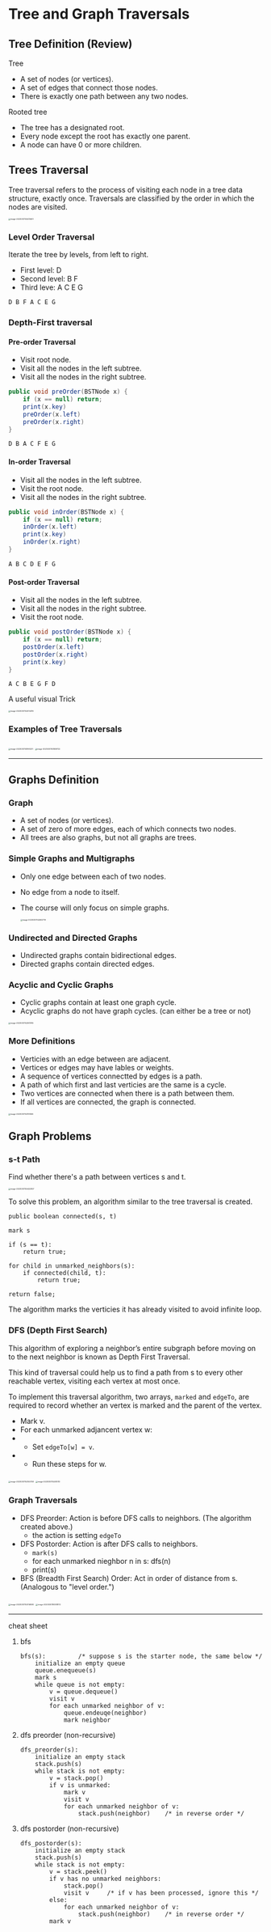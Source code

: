 # Tree and Graph Traversals

## Tree Definition (Review)

Tree
* A set of nodes (or vertices).
* A set of edges that connect those nodes.
* There is exactly one path between any two nodes.

Rooted tree
* The tree has a designated root.
* Every node except the root has exactly one parent.
* A node can have 0 or more children.

## Trees Traversal

Tree traversal refers to the process of visiting each node in a tree data structure, exactly once. Traversals are classified by the order in which the nodes are visited.

<!-- ![Example Tree](https://joshhug.gitbooks.io/hug61b/content/assets/Screen%20Shot%202019-03-17%20at%203.53.23%20PM.png) -->

<img src="./Tree Traversals and Graph.assets/image-20230301140415601.png" alt="image-20230301140415601" style="zoom:25%;" />

### Level Order Traversal

Iterate the tree by levels, from left to right.
* First level: D
* Second level: B F
* Third leve: A C E G

```
D B F A C E G
```

### Depth-First traversal

#### Pre-order Traversal

* Visit root node.
* Visit all the nodes in the left subtree.
* Visit all the nodes in the right subtree.

```java
public void preOrder(BSTNode x) {
    if (x == null) return;
    print(x.key)
    preOrder(x.left)
    preOrder(x.right)
}
```

```
D B A C F E G
```

#### In-order Traversal

* Visit all the nodes in the left subtree.
* Visit the root node.
* Visit all the nodes in the right subtree.

```java
public void inOrder(BSTNode x) {
    if (x == null) return;    
    inOrder(x.left)
    print(x.key)
    inOrder(x.right)
}
```

```
A B C D E F G
```

#### Post-order Traversal

* Visit all the nodes in the left subtree.
* Visit all the nodes in the right subtree.
* Visit the root node.

```java
public void postOrder(BSTNode x) {
    if (x == null) return;    
    postOrder(x.left)
    postOrder(x.right)
    print(x.key)   
}
```

```
A C B E G F D
```

A useful visual Trick

<img src="./Tree Traversals and Graph.assets/image-20230301142014316.png" alt="image-20230301142014316" style="zoom:25%;" />

### Examples of Tree Traversals

<img src="./Tree Traversals and Graph.assets/image-20230301141951231.png" alt="image-20230301141951231" style="zoom:25%;" />

<img src="./Tree Traversals and Graph.assets/image-20230301141839722.png" alt="image-20230301141839722" style="zoom:25%;" />

---

## Graphs Definition

### Graph
* A set of nodes (or vertices).
* A set of zero of more edges, each of which connects two nodes.
* All trees are also graphs, but not all graphs are trees.

### Simple Graphs and Multigraphs
* Only one edge between each of two nodes.
* No edge from a node to itself.
* The course will only focus on simple graphs.

    <img src="./Tree Traversals and Graph.assets/image-20230301142602719.png" alt="image-20230301142602719" style="zoom:25%;" />

### Undirected and Directed Graphs
* Undirected graphs contain bidirectional edges.
* Directed graphs contain directed edges.

### Acyclic and Cyclic Graphs
* Cyclic graphs contain at least one graph cycle.
* Acyclic graphs do not have graph cycles. (can either be a tree or not)

<img src="./Tree Traversals and Graph.assets/image-20230301142931914.png" alt="image-20230301142931914" style="zoom:25%;" />

### More Definitions
* Verticies with an edge between are adjacent.
* Vertices or edges may have lables or weights.
* A sequence of vertices connectted by edges is a path.
* A path of which first and last verticies are the same is a cycle.
* Two vertices are connected when there is a path between them.
* If all vertices are connected, the graph is connected.

<img src="./Tree Traversals and Graph.assets/image-20230301143151565.png" alt="image-20230301143151565" style="zoom:25%;" />

## Graph Problems

### s-t Path

Find whether there's a path between vertices s and t.

<img src="./Tree Traversals and Graph.assets/image-20230301150422807.png" alt="image-20230301150422807" style="zoom:25%;" />

To solve this problem, an algorithm similar to the tree traversal is created. 

```pseudocode
public boolean connected(s, t)

mark s

if (s == t):
    return true;

for child in unmarked_neighbors(s):
    if connected(child, t):
        return true;

return false;
```

The algorithm marks the verticies it has already visited to avoid infinite loop.

### DFS (Depth First Search)

This algorithm of exploring a neighbor’s entire subgraph before moving on to the next neighbor is known as Depth First Traversal.

This kind of traversal could help us to find a path from s to every other reachable vertex, visiting each vertex at most once.

To implement this traversal algorithm, two arrays, `marked` and `edgeTo`, are required to record whether an vertex is marked and the parent of the vertex. 

* Mark v.
* For each unmarked adjancent vertex w:
* * Set `edgeTo[w] = v`.
* * Run these steps for w.

<img src="./Tree Traversals and Graph.assets/image-20230301152140758.png" alt="image-20230301152140758" style="zoom:25%;" />

<img src="./Tree Traversals and Graph.assets/image-20230301152415113.png" alt="image-20230301152415113" style="zoom:25%;" />

### Graph Traversals

* DFS Preorder: Action is before DFS calls to neighbors. (The algorithm created above.)
    - the action is setting `edgeTo`
* DFS Postorder: Action is after DFS calls to neighbors.
    * `mark(s)`
    * for each unmarked nieghbor n in s: dfs(n)
    * print(s)
* BFS (Breadth First Search) Order: Act in order of distance from s. (Analogous to "level order.")

<img src="./Tree Traversals and Graph.assets/image-20230301153746590.png" alt="image-20230301153746590" style="zoom:25%;" />

<img src="./Tree Traversals and Graph.assets/image-20230301193518172.png" alt="image-20230301193518172" style="zoom:25%;" />

---

cheat sheet

1. bfs

    ```pseudocode
    bfs(s):			/* suppose s is the starter node, the same below */
    	initialize an empty queue
    	queue.enequeue(s)
    	mark s
    	while queue is not empty:
            v = queue.dequeue()
    		visit v
    		for each unmarked neighbor of v:
    			queue.endeuqe(neighbor)
    			mark neighbor
    ```

2. dfs preorder (non-recursive)
    ```pseudocode
    dfs_preorder(s):
    	initialize an empty stack
    	stack.push(s)
    	while stack is not empty:
            v = stack.pop()
            if v is unmarked:
                mark v
                visit v
                for each unmarked neighbor of v:
                    stack.push(neighbor)	/* in reverse order */
    ```

3. dfs postorder (non-recursive)

    ```pseudocode
    dfs_postorder(s):
    	initialize an empty stack
    	stack.push(s)
    	while stack is not empty:
    		v = stack.peek()
    		if v has no unmarked neighbors:
    			stack.pop()
    			visit v		/* if v has been processed, ignore this */
            else:
            	for each unmarked neighbor of v:
            		stack.push(neighbor)	/* in reverse order */
            mark v
    ```
    
    
    
    











